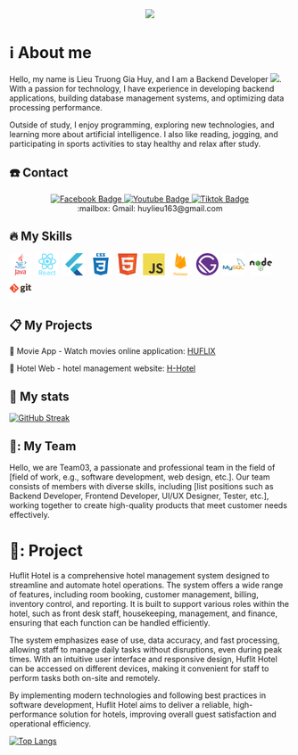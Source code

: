 <div id="header" align="center">
  <img src="https://media.giphy.com/media/M9gbBd9nbDrOTu1Mqx/giphy.gif" width="100"/>
</div>

# ℹ️ About me
Hello, my name is Lieu Truong Gia Huy, and I am a Backend Developer <img src="https://media.giphy.com/media/WUlplcMpOCEmTGBtBW/giphy.gif" width="30">. With a passion for technology, I have experience in developing backend applications, building database management systems, and optimizing data processing performance.

Outside of study, I enjoy programming, exploring new technologies, and learning more about artificial intelligence. I also like reading, jogging, and participating in sports activities to stay healthy and relax after study.

## ☎️ Contact
<div id="badges" align="center">
  <a href="https://web.facebook.com/profile.php?id=100014781011286">
    <img src="https://img.shields.io/badge/Facebook-blue?style=for-the-badge&logo=facebook&logoColor=white" alt="Facebook Badge"/>
  </a>
  <a href="https://www.instagram.com/__yuh.ueil/">
    <img src="https://img.shields.io/badge/Instagram-red?style=for-the-badge&logo=instagram&logoColor=white" alt="Youtube Badge"/>
  </a>
  <a href="https://www.tiktok.com/@yuhueil?lang=vi-VN">
    <img src="https://img.shields.io/badge/Tiktok-black?style=for-the-badge&logo=tiktok&logoColor=white" alt="Tiktok Badge"/>
  </a>
</div>

<div align="center">
  :mailbox: Gmail: huylieu163@gmail.com
</div>

## :fire: My Skills

<div>
  <img src="https://github.com/devicons/devicon/blob/master/icons/java/java-original-wordmark.svg" title="Java" alt="Java" width="40" height="40"/>&nbsp;
  <img src="https://github.com/devicons/devicon/blob/master/icons/react/react-original-wordmark.svg" title="React" alt="React" width="40" height="40"/>&nbsp;
  <img src="https://github.com/devicons/devicon/blob/master/icons/flutter/flutter-original.svg" title="Flutter" alt="Flutter" width="40" height="40"/>&nbsp;
  <img src="https://github.com/devicons/devicon/blob/master/icons/css3/css3-plain-wordmark.svg"  title="CSS3" alt="CSS" width="40" height="40"/>&nbsp;
  <img src="https://github.com/devicons/devicon/blob/master/icons/html5/html5-original.svg" title="HTML5" alt="HTML" width="40" height="40"/>&nbsp;
  <img src="https://github.com/devicons/devicon/blob/master/icons/javascript/javascript-original.svg" title="JavaScript" alt="JavaScript" width="40" height="40"/>&nbsp;
  <img src="https://github.com/devicons/devicon/blob/master/icons/firebase/firebase-plain-wordmark.svg" title="Firebase" alt="Firebase" width="40" height="40"/>&nbsp;
  <img src="https://github.com/devicons/devicon/blob/master/icons/gatsby/gatsby-original.svg" title="Gatsby"  alt="Gatsby" width="40" height="40"/>&nbsp;
  <img src="https://github.com/devicons/devicon/blob/master/icons/mysql/mysql-original-wordmark.svg" title="MySQL"  alt="MySQL" width="40" height="40"/>&nbsp;
  <img src="https://github.com/devicons/devicon/blob/master/icons/nodejs/nodejs-original-wordmark.svg" title="NodeJS" alt="NodeJS" width="40" height="40"/>&nbsp;
  <img src="https://github.com/devicons/devicon/blob/master/icons/git/git-original-wordmark.svg" title="Git" **alt="Git" width="40" height="40"/>
</div>

## 📋 My Projects
 🎥 Movie App - Watch movies online application: [HUFLIX](https://github.com/HuyLieu1603/appxemphim)

 🏨 Hotel Web - hotel management website: [H-Hotel](https://github.com/HuyLieu1603/WebQLKS)

## :telescope: My stats

[![GitHub Streak](http://github-readme-streak-stats.herokuapp.com?user=HuyLieu1603&theme=dark&background=000000)](https://git.io/streak-stats)

## 💁: My Team
Hello, we are Team03, a passionate and professional team in the field of [field of work, e.g., software development, web design, etc.]. Our team consists of members with diverse skills, including [list positions such as Backend Developer, Frontend Developer, UI/UX Designer, Tester, etc.], working together to create high-quality products that meet customer needs effectively.

# 🏨: Project
Huflit Hotel is a comprehensive hotel management system designed to streamline and automate hotel operations. The system offers a wide range of features, including room booking, customer management, billing, inventory control, and reporting. It is built to support various roles within the hotel, such as front desk staff, housekeeping, management, and finance, ensuring that each function can be handled efficiently.

The system emphasizes ease of use, data accuracy, and fast processing, allowing staff to manage daily tasks without disruptions, even during peak times. With an intuitive user interface and responsive design, Huflit Hotel can be accessed on different devices, making it convenient for staff to perform tasks both on-site and remotely.

By implementing modern technologies and following best practices in software development, Huflit Hotel aims to deliver a reliable, high-performance solution for hotels, improving overall guest satisfaction and operational efficiency.

[![Top Langs](https://github-readme-stats.vercel.app/api/top-langs/?username=your-github-username&layout=compact&theme=vision-friendly-dark)](https://github.com/HuyLieu1603/Huy_N3_T6C4)



